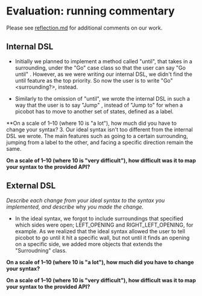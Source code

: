# Evaluation: running commentary

Please see [reflection.md](/reflection.md) for additional comments on our work.

## Internal DSL
- Initially we planned to implement a method called "until", that takes in a surrounding, 
under the "Go" case class so that the user can say "Go until" <surrounding>. However, 
as we were writing our internal DSL, we didn't find the until feature as the top priority. 
So now the user is to write "Go" <surrounding?>, instead. 

- Similarly to the omission of "until", we wrote the internal DSL in such a way that 
the user is to say "Jump" <label>, instead of "Jump to" <label> for when a picobot has 
to move to another set of states, defined as a label. 

**On a scale of 1–10 (where 10 is "a lot"), how much did you have to change your syntax? 
3. Our ideal syntax isn't too different from the internal DSL we wrote. The main 
features such as going to a certain surrounding, jumping from a label to the other, 
and facing a specific direction remain the same. 

**On a scale of 1–10 (where 10 is "very difficult"), how difficult was it to map your syntax to the provided API?**

## External DSL

_Describe each change from your ideal syntax to the syntax you implemented, and
describe_ why _you made the change._
- In the ideal syntax, we forgot to include surroundings that specified which sides
were open; LEFT_OPENING and RIGHT_LEFT_OPENING, for example. As we realized that the
ideal syntax allowed the user to tell picobot to go until it hit a specific wall, but
not until it finds an opening on a specific side, we added more objects that extends 
the "Surroudning" class.

**On a scale of 1–10 (where 10 is "a lot"), how much did you have to change your syntax?**

**On a scale of 1–10 (where 10 is "very difficult"), how difficult was it to map your syntax to the provided API?**
